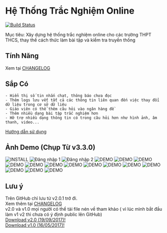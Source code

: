 # Hệ Thống Trắc Nghiệm Online
[![Build Status](https://travis-ci.org/meesudzu/trac-nghiem-online.svg?branch=master)](https://travis-ci.org/meesudzu/trac-nghiem-online)

Mục tiêu: Xây dựng hệ thống trắc nghiệm online cho các trường THPT THCS, thay thế cách thức làm bài tập và kiểm tra truyền thống
## Tính Năng
Xem tại [CHANGELOG](CHANGELOG.md)<br />
## Sắp Có

	- Hiển thị số tin nhắn chat, thông báo chưa đọc
	- Thêm logs lưu vết tất cả các thông tin liên quan đến việc thay đổi dữ liệu trong cơ sở dữ liệu
	- Giáo viên có thể thêm câu hỏi vào ngân hàng đề
	- Thêm nhiều dạng bài tập trắc nghiệm hơn
	- Hỡ trợ nhiều dạng thông tin có trong câu hỏi hơn như hình ảnh, âm thanh, video...
[Hướng dẫn sử dụng](GUIDE.md)
## Ảnh Demo (Chụp Từ v3.3.0)
![INSTALL](demo-images/install.png)
![Đăng nhập 1](demo-images/login-1.PNG)
![Đăng nhập 2](demo-images/login-2.PNG)
![DEMO](demo-images/1.png)
![DEMO](demo-images/4.1.png)
![DEMO](demo-images/4.2.png)
![DEMO](demo-images/4.3.png)
![DEMO](demo-images/2.png)
![DEMO](demo-images/3.png)
![DEMO](demo-images/5.png)
![DEMO](demo-images/6.png)
![DEMO](demo-images/7.png)
![DEMO](demo-images/8.png)
![DEMO](demo-images/9.png)
![DEMO](demo-images/10.png)
![DEMO](demo-images/11.png)
![DEMO](demo-images/12.png)
## Lưu ý
Trên GitHub chỉ lưu từ v2.0.1 trở đi.<br />
Xem thêm tại [CHANGELOG](CHANGELOG.md)<br />
v2.0 và v1.0 mọi người có thể tải file nén về tham khảo ( vì lúc mình bắt đầu làm v1 v2 thì chưa có ý định public lên GitHub)<br />
[Download v2.0 (19/09/2017)!](https://drive.google.com/file/d/0B2XjHVJwd5PSbWhXZWdOcDgyYXM/view?usp=sharing)<br />
[Download v1.0 (16/05/2017)!](https://drive.google.com/file/d/0B2XjHVJwd5PSejNmN0FfR0N1Tms/view?usp=sharing)
